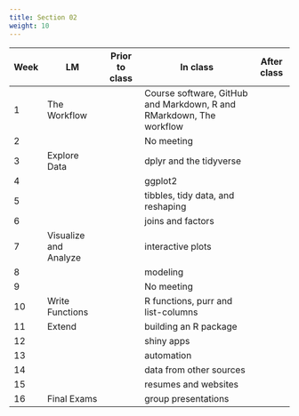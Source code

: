 ```yaml
---
title: Section 02
weight: 10
---
```



| Week | LM  | Prior to class | In class | After class |
| ---- | --- | -------------- | -------- | ----------- |
| 1    | The Workflow   |                | Course software, GitHub and Markdown, R and RMarkdown, The workflow |    |
| 2    |                |                | No meeting              |          |
| 3    | Explore Data   |                | dplyr and the tidyverse |          |
| 4    |                |                | ggplot2                 |          |
| 5    |                |                | tibbles, tidy data, and reshaping |          |
| 6    |                |                | joins and factors       |          |
| 7    | Visualize and Analyze   |                | interactive plots |          |
| 8    |                |                | modeling |          |
| 9    |                |                 | No meeting |          |
| 10   | Write Functions |                | R functions, purr and list-columns |          |
| 11   | Extend   |                | building an R package |          |
| 12   |                |                | shiny apps |          |
| 13   |                |                | automation |          |
| 14   |                |                | data from other sources  |          |
| 15   |                |                | resumes and websites |          |
| 16   | Final Exams    |                | group presentations |          |